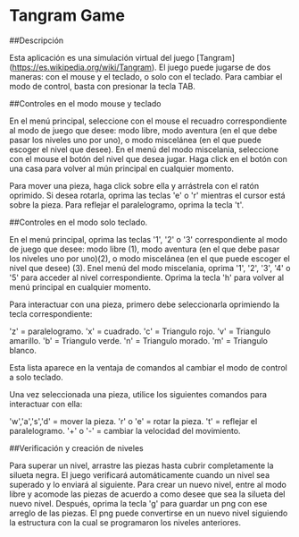 # Tangram Game

##Descripción

Esta aplicación es una simulación virtual del juego [Tangram] (https://es.wikipedia.org/wiki/Tangram). El juego puede
jugarse de dos maneras: con el mouse y el teclado, o solo con el teclado. Para cambiar el modo de control, basta con presionar
la tecla TAB.

##Controles en el modo mouse y teclado

En el menú principal, seleccione con el mouse el recuadro correspondiente al modo de juego que desee: modo libre, modo
aventura (en el que debe pasar los niveles uno por uno), o modo miscelánea (en el que puede escoger el nivel que desee). En
el menú del modo miscelania, seleccione con el mouse el botón del nivel que desea jugar. Haga click en el botón con una 
casa para volver al mún principal en cualquier momento.

Para mover una pieza, haga click sobre ella y arrástrela con el ratón oprimido. Si desea rotarla, oprima las teclas 'e' o 'r'
mientras el cursor está sobre la pieza. Para reflejar el paralelogramo, oprima la tecla 't'.

##Controles en el modo solo teclado.
 
En el menú principal, oprima las teclas '1', '2' o '3' correspondiente al modo de juego que desee: modo libre (1), modo
aventura (en el que debe pasar los niveles uno por uno)(2), o modo miscelánea (en el que puede escoger el nivel que 
desee) (3). Enel menú del modo miscelania, oprima '1', '2', '3', '4' o '5' para acceder al nivel correspondiente. Oprima
la tecla 'h' para volver al menú principal en cualquier momento.

Para interactuar con una pieza, primero debe seleccionarla oprimiendo la tecla correspondiente:

'z' = paralelogramo.
'x' = cuadrado.
'c' = Triangulo rojo.
'v' = Triangulo amarillo.
'b' = Triangulo verde.
'n' = Triangulo morado.
'm' = Triangulo blanco.

Esta lista aparece en la ventaja de comandos al cambiar el modo de control a solo teclado.

Una vez seleccionada una pieza, utilice los siguientes comandos para interactuar con ella:

'w','a','s','d' = mover la pieza.
'r' o 'e' = rotar la pieza.
't' = reflejar el paralelogramo.
'+' o '-' = cambiar la velocidad del movimiento.

##Verificación y creación de niveles

Para superar un nivel, arrastre las piezas hasta cubrir completamente la silueta negra. El juego
verificará automáticamente cuando un nivel sea superado y lo enviará al siguiente. Para crear un
nuevo nivel, entre al modo libre y acomode las piezas de acuerdo a como desee que sea la silueta 
del nuevo nivel. Después, oprima la tecla 'g' para guardar un png con ese arreglo de las piezas. 
El png puede convertirse en un nuevo nivel siguiendo la estructura con la cual se programaron 
los niveles anteriores.